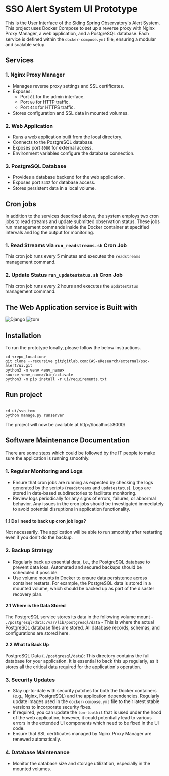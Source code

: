 # SSO Alert System UI Prototype

This is the User Interface of the Siding Spring Observatory's Alert System. This project uses Docker Compose to set up a
reverse proxy with Nginx Proxy Manager, a web application, and a PostgreSQL database. Each service is defined within the
`docker-compose.yml` file, ensuring a modular and scalable setup.

## Services

### 1. Nginx Proxy Manager

- Manages reverse proxy settings and SSL certificates.
- Exposes:
    - Port `81` for the admin interface.
    - Port `80` for HTTP traffic.
    - Port `443` for HTTPS traffic.
- Stores configuration and SSL data in mounted volumes.

### 2. Web Application

- Runs a web application built from the local directory.
- Connects to the PostgreSQL database.
- Exposes port `8080` for external access.
- Environment variables configure the database connection.

### 3. PostgreSQL Database

- Provides a database backend for the web application.
- Exposes port `5432` for database access.
- Stores persistent data in a local volume.

## Cron jobs

In addition to the services described above, the system employs two cron jobs to read streams and update submitted
observation status. These jobs run management commands inside the Docker container at specified intervals and log the
output for monitoring.

### 1. Read Streams via `run_readstreams.sh` Cron Job

This cron job runs every 5 minutes and executes the `readstreams` management command.

### 2. Update Status `run_updatestatus.sh` Cron Job

This cron job runs every 2 hours and executes the `updatestatus` management command.

## The Web Application service is Built with

![Django]
![tom]

## Installation

To run the prototype locally, please follow the below instructions.

```
cd <repo_location>
git clone --recursive git@gitlab.com:CAS-eResearch/external/sso-alert/ui.git
python3 -m venv <env_name>
source <env_name>/bin/activate
python3 -m pip install -r ui/requirements.txt 
```

## Run project

```

cd ui/sso_tom
python manage.py runserver
```

The project will now be available at http://localhost:8000/

<!-- Markdown links and images -->

[django]: https://img.shields.io/badge/Django-092E20?style=for-the-badge&logo=django&logoColor=white

[tom]: https://avatars.githubusercontent.com/u/39539400?s=48&v=4

## Software Maintenance Documentation

There are some steps which could be followed by the IT people to make sure the application is running smoothly.

### 1. **Regular Monitoring and Logs**

- Ensure that cron jobs are running as expected by checking the logs generated by the scripts (`readstreams`
  and `updatestatus`). Logs are stored in date-based subdirectories to facilitate monitoring.
- Review logs periodically for any signs of errors, failures, or abnormal behavior. Any issues in the cron jobs should
  be investigated immediately to avoid potential disruptions in application functionality.

#### 1.1 Do I need to back up cron job logs?

Not necessarily. The application will be able to run smoothly after restarting even if you don't do the backup.

### 2. **Backup Strategy**

- Regularly back up essential data, i.e., the PostgreSQL database to prevent data loss. Automated and secured backups
  should be scheduled if possible.
- Use volume mounts in Docker to ensure data persistence across container restarts. For example, the PostgreSQL data is
  stored in a mounted volume, which should be backed up as part of the disaster recovery plan.

#### 2.1 Where is the Data Stored

The PostgreSQL service stores its data in the following volume mount - `./postgresql/data:/var/lib/postgresql/data` -
This is where the actual PostgreSQL database files are stored. All database records, schemas, and configurations are
stored here.

#### 2.2 What to Back Up

PostgreSQL Data (`./postgresql/data`): This directory contains the full database for your application. It is essential
to back this up regularly, as it stores all the critical data required for the application's operation.

### 3. **Security Updates**

- Stay up-to-date with security patches for both the Docker containers (e.g., Nginx, PostgreSQL) and the application
  dependencies. Regularly update images used in the `docker-compose.yml` file to their latest stable versions to
  incorporate security fixes.
- If required, you can update the `tom-toolkit` that is used under the hood of the web application, however, it could
  potentially lead to various errors in the extended UI components which need to be fixed in the UI code.
- Ensure that SSL certificates managed by Nginx Proxy Manager are renewed automatically.

### 4. **Database Maintenance**

- Monitor the database size and storage utilization, especially in the mounted volumes.

